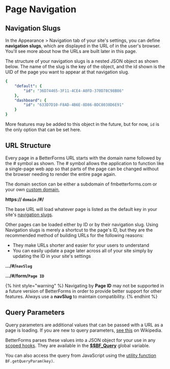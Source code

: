 # Page Navigation

## Navigation Slugs

In the Appearance > Navigation tab of your site's settings, you can define **navigation slugs**, which are displayed in the URL of in the user's browser. You'll see more about how the URLs are built later in this page.

The structure of your navigation slugs is a nested JSON object as shown below. The name of the slug is the key of the object, and the id shown is the UID of the page you want to appear at that navigation slug.

```yaml
{
    "default": {
        "id": "36D74465-3F11-4CE4-A0FD-370D78C98B86"
    },
    "dashboard": {
        "id": "633D7D10-F8AD-4B6E-8D86-BDC8038D6E91"
    }
}
```

More features may be added to this object in the future, but for now, `id` is the only option that can be set here.

## URL Structure

Every page in a BetterForms URL starts with the domain name followed by the # symbol as shown. The # symbol allows the application to function like a single-page web app so that parts of the page can be changed without the browser needing to render the entire page again.

The domain section can be either a subdomain of fmbetterforms.com or your own [custom domain](../../reference/advanced-configuration/custom-domains.md),

**https:// `domain` /#/**

The base URL will load whatever page is listed as the default key in your site's [navigation slugs](page-navigation.md#navigation-slugs).

Other pages can be loaded either by ID or by their navigation slug. Using Navigation slugs is merely a shortcut to the page's ID, but they are the recommended method of building URLs for the following reasons:

* They make URLs shorter and easier for your users to understand
* You can easily update a page later across all of your site simply by updating the ID in your site's settings

**.../#/`navSlug`**

**.../#/form/`Page ID`**

{% hint style="warning" %}
Navigating by **Page ID** may not be supported in a future version of BetterForms in order to provide better support for other features. Always use a **navSlug** to maintain compatibility.
{% endhint %}

## Query Parameters

Query parameters are additional values that can be passed with a URL as a page is loading. If you are new to query parameters, [see this](https://en.wikipedia.org/wiki/Query\_string) on Wikipedia.

BetterForms parses these values into a JSON object for your use in any [scoped hooks](../../reference/hooksoverview/hooks.md). They are available in the [**\$$BF\_Query**](../../reference/hooksoverview/filemaker-globals/) global variable.

You can also access the query from JavaScript using the [utility function](../../reference/bf-utility-function-ver-0.9.20+/) `BF.getQueryParam(key)`.
